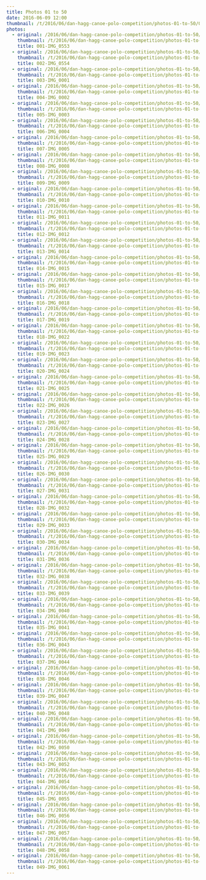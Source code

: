 ```yaml
---
title: Photos 01 to 50 
date: 2016-06-09 12:00
thumbnail: /t/2016/06/dan-hagg-canoe-polo-competition/photos-01-to-50/001-img_0553.jpg
photos:
  - original: /2016/06/dan-hagg-canoe-polo-competition/photos-01-to-50/001-img_0553.jpg
    thumbnail: /t/2016/06/dan-hagg-canoe-polo-competition/photos-01-to-50/001-img_0553.jpg
    title: 001-IMG_0553
  - original: /2016/06/dan-hagg-canoe-polo-competition/photos-01-to-50/002-img_0554.jpg
    thumbnail: /t/2016/06/dan-hagg-canoe-polo-competition/photos-01-to-50/002-img_0554.jpg
    title: 002-IMG_0554
  - original: /2016/06/dan-hagg-canoe-polo-competition/photos-01-to-50/003-img_0001.jpg
    thumbnail: /t/2016/06/dan-hagg-canoe-polo-competition/photos-01-to-50/003-img_0001.jpg
    title: 003-IMG_0001
  - original: /2016/06/dan-hagg-canoe-polo-competition/photos-01-to-50/004-img_0002.jpg
    thumbnail: /t/2016/06/dan-hagg-canoe-polo-competition/photos-01-to-50/004-img_0002.jpg
    title: 004-IMG_0002
  - original: /2016/06/dan-hagg-canoe-polo-competition/photos-01-to-50/005-img_0003.jpg
    thumbnail: /t/2016/06/dan-hagg-canoe-polo-competition/photos-01-to-50/005-img_0003.jpg
    title: 005-IMG_0003
  - original: /2016/06/dan-hagg-canoe-polo-competition/photos-01-to-50/006-img_0004.jpg
    thumbnail: /t/2016/06/dan-hagg-canoe-polo-competition/photos-01-to-50/006-img_0004.jpg
    title: 006-IMG_0004
  - original: /2016/06/dan-hagg-canoe-polo-competition/photos-01-to-50/007-img_0005.jpg
    thumbnail: /t/2016/06/dan-hagg-canoe-polo-competition/photos-01-to-50/007-img_0005.jpg
    title: 007-IMG_0005
  - original: /2016/06/dan-hagg-canoe-polo-competition/photos-01-to-50/008-img_0008.jpg
    thumbnail: /t/2016/06/dan-hagg-canoe-polo-competition/photos-01-to-50/008-img_0008.jpg
    title: 008-IMG_0008
  - original: /2016/06/dan-hagg-canoe-polo-competition/photos-01-to-50/009-img_0009.jpg
    thumbnail: /t/2016/06/dan-hagg-canoe-polo-competition/photos-01-to-50/009-img_0009.jpg
    title: 009-IMG_0009
  - original: /2016/06/dan-hagg-canoe-polo-competition/photos-01-to-50/010-img_0010.jpg
    thumbnail: /t/2016/06/dan-hagg-canoe-polo-competition/photos-01-to-50/010-img_0010.jpg
    title: 010-IMG_0010
  - original: /2016/06/dan-hagg-canoe-polo-competition/photos-01-to-50/011-img_0011.jpg
    thumbnail: /t/2016/06/dan-hagg-canoe-polo-competition/photos-01-to-50/011-img_0011.jpg
    title: 011-IMG_0011
  - original: /2016/06/dan-hagg-canoe-polo-competition/photos-01-to-50/012-img_0012.jpg
    thumbnail: /t/2016/06/dan-hagg-canoe-polo-competition/photos-01-to-50/012-img_0012.jpg
    title: 012-IMG_0012
  - original: /2016/06/dan-hagg-canoe-polo-competition/photos-01-to-50/013-img_0014.jpg
    thumbnail: /t/2016/06/dan-hagg-canoe-polo-competition/photos-01-to-50/013-img_0014.jpg
    title: 013-IMG_0014
  - original: /2016/06/dan-hagg-canoe-polo-competition/photos-01-to-50/014-img_0015.jpg
    thumbnail: /t/2016/06/dan-hagg-canoe-polo-competition/photos-01-to-50/014-img_0015.jpg
    title: 014-IMG_0015
  - original: /2016/06/dan-hagg-canoe-polo-competition/photos-01-to-50/015-img_0017.jpg
    thumbnail: /t/2016/06/dan-hagg-canoe-polo-competition/photos-01-to-50/015-img_0017.jpg
    title: 015-IMG_0017
  - original: /2016/06/dan-hagg-canoe-polo-competition/photos-01-to-50/016-img_0018.jpg
    thumbnail: /t/2016/06/dan-hagg-canoe-polo-competition/photos-01-to-50/016-img_0018.jpg
    title: 016-IMG_0018
  - original: /2016/06/dan-hagg-canoe-polo-competition/photos-01-to-50/017-img_0019.jpg
    thumbnail: /t/2016/06/dan-hagg-canoe-polo-competition/photos-01-to-50/017-img_0019.jpg
    title: 017-IMG_0019
  - original: /2016/06/dan-hagg-canoe-polo-competition/photos-01-to-50/018-img_0022.jpg
    thumbnail: /t/2016/06/dan-hagg-canoe-polo-competition/photos-01-to-50/018-img_0022.jpg
    title: 018-IMG_0022
  - original: /2016/06/dan-hagg-canoe-polo-competition/photos-01-to-50/019-img_0023.jpg
    thumbnail: /t/2016/06/dan-hagg-canoe-polo-competition/photos-01-to-50/019-img_0023.jpg
    title: 019-IMG_0023
  - original: /2016/06/dan-hagg-canoe-polo-competition/photos-01-to-50/020-img_0024.jpg
    thumbnail: /t/2016/06/dan-hagg-canoe-polo-competition/photos-01-to-50/020-img_0024.jpg
    title: 020-IMG_0024
  - original: /2016/06/dan-hagg-canoe-polo-competition/photos-01-to-50/021-img_0025.jpg
    thumbnail: /t/2016/06/dan-hagg-canoe-polo-competition/photos-01-to-50/021-img_0025.jpg
    title: 021-IMG_0025
  - original: /2016/06/dan-hagg-canoe-polo-competition/photos-01-to-50/022-img_0026.jpg
    thumbnail: /t/2016/06/dan-hagg-canoe-polo-competition/photos-01-to-50/022-img_0026.jpg
    title: 022-IMG_0026
  - original: /2016/06/dan-hagg-canoe-polo-competition/photos-01-to-50/023-img_0027.jpg
    thumbnail: /t/2016/06/dan-hagg-canoe-polo-competition/photos-01-to-50/023-img_0027.jpg
    title: 023-IMG_0027
  - original: /2016/06/dan-hagg-canoe-polo-competition/photos-01-to-50/024-img_0028.jpg
    thumbnail: /t/2016/06/dan-hagg-canoe-polo-competition/photos-01-to-50/024-img_0028.jpg
    title: 024-IMG_0028
  - original: /2016/06/dan-hagg-canoe-polo-competition/photos-01-to-50/025-img_0029.jpg
    thumbnail: /t/2016/06/dan-hagg-canoe-polo-competition/photos-01-to-50/025-img_0029.jpg
    title: 025-IMG_0029
  - original: /2016/06/dan-hagg-canoe-polo-competition/photos-01-to-50/026-img_0030.jpg
    thumbnail: /t/2016/06/dan-hagg-canoe-polo-competition/photos-01-to-50/026-img_0030.jpg
    title: 026-IMG_0030
  - original: /2016/06/dan-hagg-canoe-polo-competition/photos-01-to-50/027-img_0031.jpg
    thumbnail: /t/2016/06/dan-hagg-canoe-polo-competition/photos-01-to-50/027-img_0031.jpg
    title: 027-IMG_0031
  - original: /2016/06/dan-hagg-canoe-polo-competition/photos-01-to-50/028-img_0032.jpg
    thumbnail: /t/2016/06/dan-hagg-canoe-polo-competition/photos-01-to-50/028-img_0032.jpg
    title: 028-IMG_0032
  - original: /2016/06/dan-hagg-canoe-polo-competition/photos-01-to-50/029-img_0033.jpg
    thumbnail: /t/2016/06/dan-hagg-canoe-polo-competition/photos-01-to-50/029-img_0033.jpg
    title: 029-IMG_0033
  - original: /2016/06/dan-hagg-canoe-polo-competition/photos-01-to-50/030-img_0034.jpg
    thumbnail: /t/2016/06/dan-hagg-canoe-polo-competition/photos-01-to-50/030-img_0034.jpg
    title: 030-IMG_0034
  - original: /2016/06/dan-hagg-canoe-polo-competition/photos-01-to-50/031-img_0036.jpg
    thumbnail: /t/2016/06/dan-hagg-canoe-polo-competition/photos-01-to-50/031-img_0036.jpg
    title: 031-IMG_0036
  - original: /2016/06/dan-hagg-canoe-polo-competition/photos-01-to-50/032-img_0038.jpg
    thumbnail: /t/2016/06/dan-hagg-canoe-polo-competition/photos-01-to-50/032-img_0038.jpg
    title: 032-IMG_0038
  - original: /2016/06/dan-hagg-canoe-polo-competition/photos-01-to-50/033-img_0039.jpg
    thumbnail: /t/2016/06/dan-hagg-canoe-polo-competition/photos-01-to-50/033-img_0039.jpg
    title: 033-IMG_0039
  - original: /2016/06/dan-hagg-canoe-polo-competition/photos-01-to-50/034-img_0040.jpg
    thumbnail: /t/2016/06/dan-hagg-canoe-polo-competition/photos-01-to-50/034-img_0040.jpg
    title: 034-IMG_0040
  - original: /2016/06/dan-hagg-canoe-polo-competition/photos-01-to-50/035-img_0041.jpg
    thumbnail: /t/2016/06/dan-hagg-canoe-polo-competition/photos-01-to-50/035-img_0041.jpg
    title: 035-IMG_0041
  - original: /2016/06/dan-hagg-canoe-polo-competition/photos-01-to-50/036-img_0043.jpg
    thumbnail: /t/2016/06/dan-hagg-canoe-polo-competition/photos-01-to-50/036-img_0043.jpg
    title: 036-IMG_0043
  - original: /2016/06/dan-hagg-canoe-polo-competition/photos-01-to-50/037-img_0044.jpg
    thumbnail: /t/2016/06/dan-hagg-canoe-polo-competition/photos-01-to-50/037-img_0044.jpg
    title: 037-IMG_0044
  - original: /2016/06/dan-hagg-canoe-polo-competition/photos-01-to-50/038-img_0046.jpg
    thumbnail: /t/2016/06/dan-hagg-canoe-polo-competition/photos-01-to-50/038-img_0046.jpg
    title: 038-IMG_0046
  - original: /2016/06/dan-hagg-canoe-polo-competition/photos-01-to-50/039-img_0047.jpg
    thumbnail: /t/2016/06/dan-hagg-canoe-polo-competition/photos-01-to-50/039-img_0047.jpg
    title: 039-IMG_0047
  - original: /2016/06/dan-hagg-canoe-polo-competition/photos-01-to-50/040-img_0048.jpg
    thumbnail: /t/2016/06/dan-hagg-canoe-polo-competition/photos-01-to-50/040-img_0048.jpg
    title: 040-IMG_0048
  - original: /2016/06/dan-hagg-canoe-polo-competition/photos-01-to-50/041-img_0049.jpg
    thumbnail: /t/2016/06/dan-hagg-canoe-polo-competition/photos-01-to-50/041-img_0049.jpg
    title: 041-IMG_0049
  - original: /2016/06/dan-hagg-canoe-polo-competition/photos-01-to-50/042-img_0050.jpg
    thumbnail: /t/2016/06/dan-hagg-canoe-polo-competition/photos-01-to-50/042-img_0050.jpg
    title: 042-IMG_0050
  - original: /2016/06/dan-hagg-canoe-polo-competition/photos-01-to-50/043-img_0052.jpg
    thumbnail: /t/2016/06/dan-hagg-canoe-polo-competition/photos-01-to-50/043-img_0052.jpg
    title: 043-IMG_0052
  - original: /2016/06/dan-hagg-canoe-polo-competition/photos-01-to-50/044-img_0054.jpg
    thumbnail: /t/2016/06/dan-hagg-canoe-polo-competition/photos-01-to-50/044-img_0054.jpg
    title: 044-IMG_0054
  - original: /2016/06/dan-hagg-canoe-polo-competition/photos-01-to-50/045-img_0055.jpg
    thumbnail: /t/2016/06/dan-hagg-canoe-polo-competition/photos-01-to-50/045-img_0055.jpg
    title: 045-IMG_0055
  - original: /2016/06/dan-hagg-canoe-polo-competition/photos-01-to-50/046-img_0056.jpg
    thumbnail: /t/2016/06/dan-hagg-canoe-polo-competition/photos-01-to-50/046-img_0056.jpg
    title: 046-IMG_0056
  - original: /2016/06/dan-hagg-canoe-polo-competition/photos-01-to-50/047-img_0057.jpg
    thumbnail: /t/2016/06/dan-hagg-canoe-polo-competition/photos-01-to-50/047-img_0057.jpg
    title: 047-IMG_0057
  - original: /2016/06/dan-hagg-canoe-polo-competition/photos-01-to-50/048-img_0058.jpg
    thumbnail: /t/2016/06/dan-hagg-canoe-polo-competition/photos-01-to-50/048-img_0058.jpg
    title: 048-IMG_0058
  - original: /2016/06/dan-hagg-canoe-polo-competition/photos-01-to-50/049-img_0061.jpg
    thumbnail: /t/2016/06/dan-hagg-canoe-polo-competition/photos-01-to-50/049-img_0061.jpg
    title: 049-IMG_0061
---
```

